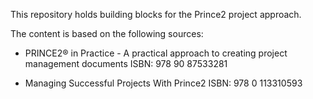 This repository holds building blocks for the Prince2 project approach.

The content is based on the following sources: 

- PRINCE2® in Practice - A practical approach to creating project management documents
ISBN: 978 90 87533281

- Managing Successful Projects With Prince2
ISBN: 978 0 113310593
